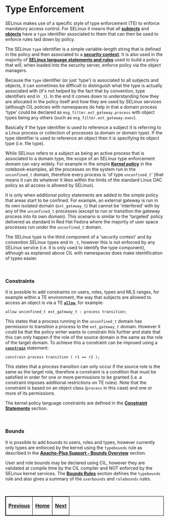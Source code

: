 # Type Enforcement

SELinux makes use of a specific style of type enforcement (TE) to enforce
mandatory access control. For SELinux it means that all
[**subjects**](subjects.md#subjects) and [**objects**](objects.md#objects)
have a `type` identifier associated to them that can then be used to enforce
rules laid down by policy.

The SELinux `type` identifier is a simple variable-length string that is
defined in the policy and then associated to a
[**security context**](security_context.md#security-context).
It is also used in the majority of
[**SELinux language statements and rules**](policy_languages.md#the-selinux-policy-languages)
used to build a policy that will, when loaded into the security
server, enforce policy via the object managers.

Because the `type` identifier (or just 'type') is associated to all
subjects and objects, it can sometimes be difficult to distinguish what
the type is actually associated with (it's not helped by the fact that
by convention, type identifiers end in `_t`). In the end it comes down
to understanding how they are allocated in the policy itself and how
they are used by SELinux services (although CIL policies with namespaces
do help in that a domain process 'type' could be declared as
`msg_filter.ext_gateway.process` with object types being any others
(such as `msg_filter.ext_gateway.exec`).

Basically if the type identifier is used to reference a subject it is
referring to a Linux process or collection of processes (a domain or
domain type). If the type identifier is used to reference an object then
it is specifying its object type (i.e. file type).

While SELinux refers to a subject as being an active process that is
associated to a domain type, the scope of an SELinux type enforcement
domain can vary widely. For example in the simple
[**Kernel policy**](./notebook-examples/selinux-policy/kernel/kern-nb-policy.txt)
in the notebook-examples, all the processes on the system run in the
`unconfined_t` domain, therefore every process is
'of type `unconfined_t`' (that means it can do whatever it likes within
the limits of the standard Linux DAC policy as all access is allowed by
SELinux).

It is only when additional policy statements are added to the simple
policy that areas start to be confined. For example, an external gateway
is run in its own isolated domain (`ext_gateway_t`) that cannot be
'interfered' with by any of the `unconfined_t` processes (except to run
or transition the gateway process into its own domain). This scenario is
similar to the 'targeted' policy delivered as standard in Red Hat Fedora
where the majority of user space processes run under the `unconfined_t`
domain.

The SELinux type is the third component of a 'security context' and by
convention SELinux types end in `_t`, however this is not enforced by
any SELinux service (i.e. it is only used to identify the type
component), although as explained above CIL with namespaces does make
identification of types easier.

<br>

### Constraints

It is possible to add constraints on users, roles, types and MLS ranges,
for example within a TE environment, the way that subjects are allowed
to access an object is via a TE [**`allow`**](avc_rules.md#allow), for example:

`allow unconfined_t ext_gateway_t : process transition;`

This states that a process running in the `unconfined_t` domain has
permission to transition a process to the `ext_gateway_t` domain.
However it could be that the policy writer wants to constrain this
further and state that this can only happen if the role of the source
domain is the same as the role of the target domain. To achieve this a
constraint can be imposed using a
[**`constrain`**](constraint_statements.md#constrain) statement:

`constrain process transition ( r1 == r2 );`

This states that a process transition can only occur if the source role
is the same as the target role, therefore a constraint is a condition
that must be satisfied in order for one or more permissions to be
granted (i.e. a constraint imposes additional restrictions on TE rules).
Note that the constraint is based on an object class (`process` in this
case) and one or more of its permissions.

The kernel policy language constraints are defined in the
[**Constraint Statements**](constraint_statements.md#constraint-statements)
section.

<br>

### Bounds

It is possible to add bounds to users, roles and types, however
currently only types are enforced by the kernel using the `typebounds`
rule as described in the
[**Apache-Plus Support - Bounds Overview**](apache_support.md#bounds-overview)
section.

User and role bounds may be declared using CIL, however they are validated at
compile time by the CIL compiler and NOT enforced by the SELinux kernel
services. The [**Bounds Rules**](bounds_rules.md#bounds-rules)
section defines the `typebounds` rule and also gives a summary of the
`userbounds` and `rolebounds` rules.


<br>

<!-- %CUTHERE% -->

<table>
<tbody>
<td><center>
<p><a href="rbac.md#role-based-access-control" title="Role-Based Access Control (RBAC)"> <strong>Previous</strong></a></p>
</center></td>
<td><center>
<p><a href="README.md#the-selinux-notebook" title="The SELinux Notebook"> <strong>Home</strong></a></p>
</center></td>
<td><center>
<p><a href="security_context.md#security-context" title="Security Context"> <strong>Next</strong></a></p>
</center></td>
</tbody>
</table>

<head>
    <style>table { border-collapse: collapse; }
    table, td, th { border: 1px solid black; }
    </style>
</head>
